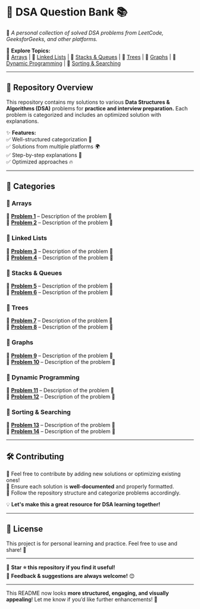 
# 🚀 DSA Question Bank 📚  

📌 *A personal collection of solved DSA problems from LeetCode, GeeksforGeeks, and other platforms.*  

🔗 **Explore Topics:**  
🔹 [Arrays](#arrays) | 🔹 [Linked Lists](#linked-lists) | 🔹 [Stacks & Queues](#stacks-and-queues) | 🔹 [Trees](#trees) | 🔹 [Graphs](#graphs) | 🔹 [Dynamic Programming](#dynamic-programming) | 🔹 [Sorting & Searching](#sorting-and-searching)  

---

## 📂 Repository Overview  

This repository contains my solutions to various **Data Structures & Algorithms (DSA)** problems for **practice and interview preparation.** Each problem is categorized and includes an optimized solution with explanations.  

✨ **Features:**  
✅ Well-structured categorization 📁  
✅ Solutions from multiple platforms 🌍  
✅ Step-by-step explanations 📝  
✅ Optimized approaches 🔥  

---

## 📌 Categories  

### 🔹 Arrays  
📌 **[Problem 1](link-to-problem-1)** – Description of the problem 📝  
📌 **[Problem 2](link-to-problem-2)** – Description of the problem 📝  

### 🔹 Linked Lists  
📌 **[Problem 3](link-to-problem-3)** – Description of the problem 📝  
📌 **[Problem 4](link-to-problem-4)** – Description of the problem 📝  

### 🔹 Stacks & Queues  
📌 **[Problem 5](link-to-problem-5)** – Description of the problem 📝  
📌 **[Problem 6](link-to-problem-6)** – Description of the problem 📝  

### 🔹 Trees  
📌 **[Problem 7](link-to-problem-7)** – Description of the problem 📝  
📌 **[Problem 8](link-to-problem-8)** – Description of the problem 📝  

### 🔹 Graphs  
📌 **[Problem 9](link-to-problem-9)** – Description of the problem 📝  
📌 **[Problem 10](link-to-problem-10)** – Description of the problem 📝  

### 🔹 Dynamic Programming  
📌 **[Problem 11](link-to-problem-11)** – Description of the problem 📝  
📌 **[Problem 12](link-to-problem-12)** – Description of the problem 📝  

### 🔹 Sorting & Searching  
📌 **[Problem 13](link-to-problem-13)** – Description of the problem 📝  
📌 **[Problem 14](link-to-problem-14)** – Description of the problem 📝  

---

## 🛠️ Contributing  

🔹 Feel free to contribute by adding new solutions or optimizing existing ones!  
🔹 Ensure each solution is **well-documented** and properly formatted.  
🔹 Follow the repository structure and categorize problems accordingly.  

💡 **Let's make this a great resource for DSA learning together!**  

---

## 📜 License  
This project is for personal learning and practice. Feel free to use and share! 🚀  

---

📌 **Star ⭐ this repository if you find it useful!**  
💬 **Feedback & suggestions are always welcome!** 😊  

---

This README now looks **more structured, engaging, and visually appealing**! Let me know if you’d like further enhancements! 🚀
